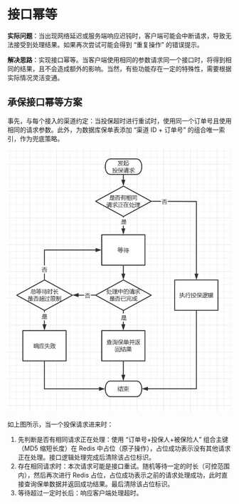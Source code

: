 # 接口幂等

**实际问题**：当出现网络延迟或服务端响应迟钝时，客户端可能会中断请求，导致无法接受到处理结果。如果再次尝试可能会得到 “重复操作” 的错误提示。

**解决思路**：实现接口幂等。当客户端使用相同的参数请求同一个接口时，将得到相同的结果，且不会造成额外的影响。当然，有些功能存在一定的特殊性，需要根据实际情况灵活变通。

## 承保接口幂等方案

事先，与每个接入的渠道约定：当投保超时进行重试时，使用同一个订单号且使用相同的请求参数。此外，为数据库保单表添加 “渠道 ID + 订单号” 的组合唯一索引，作为兜底策略。

<img src="./imgs/成立初期系统设计-幂等机制.jpg" width="650"  alt="成立初期系统设计-幂等机制"/>

如上图所示，当一个投保请求进来时：

1. 先判断是否有相同请求正在处理：使用 “订单号+投保人+被保险人” 组合主键（MD5 缩短长度）在 Redis 中占位（原子操作），占位成功表示没有其他请求正在处理。接口逻辑处理完成后清除该占位标识。
2. 存在相同请求时：本次请求可能是接口重试。随机等待一定的时长（可控范围内），然后再次进行 Redis 占位，占位成功表示之前的请求处理成功，此时直接查询保单数据并返回成功结果。最后清除该占位标识。
3. 等待超过一定时长后：响应客户端处理超时。
